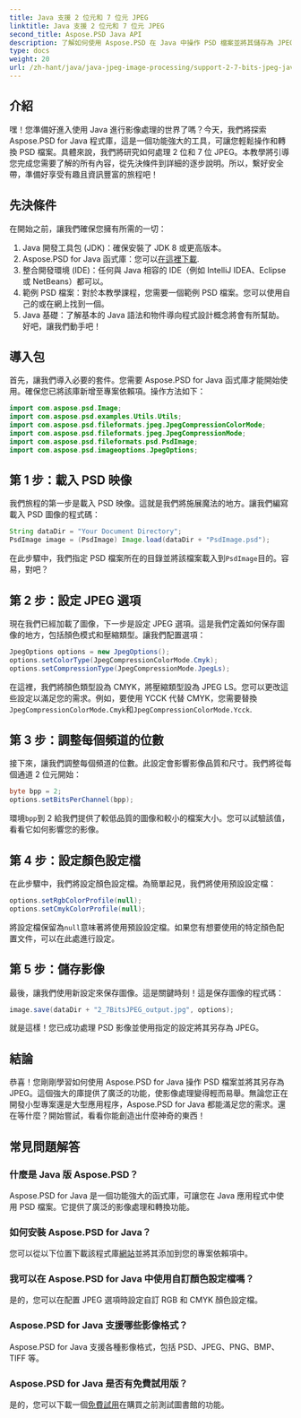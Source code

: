 ```yaml
---
title: Java 支援 2 位元和 7 位元 JPEG
linktitle: Java 支援 2 位元和 7 位元 JPEG
second_title: Aspose.PSD Java API
description: 了解如何使用 Aspose.PSD 在 Java 中操作 PSD 檔案並將其儲存為 JPEG。帶有程式碼範例的分步指南。非常適合初學者和專業人士。
type: docs
weight: 20
url: /zh-hant/java/java-jpeg-image-processing/support-2-7-bits-jpeg-java/
---
```

## 介紹
嘿！您準備好進入使用 Java 進行影像處理的世界了嗎？今天，我們將探索 Aspose.PSD for Java 程式庫，這是一個功能強大的工具，可讓您輕鬆操作和轉換 PSD 檔案。具體來說，我們將研究如何處理 2 位和 7 位 JPEG。本教學將引導您完成您需要了解的所有內容，從先決條件到詳細的逐步說明。所以，繫好安全帶，準備好享受有趣且資訊豐富的旅程吧！
## 先決條件
在開始之前，讓我們確保您擁有所需的一切：
1. Java 開發工具包 (JDK)：確保安裝了 JDK 8 或更高版本。
2.  Aspose.PSD for Java 函式庫：您可以[在這裡下載](https://releases.aspose.com/psd/java/).
3. 整合開發環境 (IDE)：任何與 Java 相容的 IDE（例如 IntelliJ IDEA、Eclipse 或 NetBeans）都可以。
4. 範例 PSD 檔案：對於本教學課程，您需要一個範例 PSD 檔案。您可以使用自己的或在網上找到一個。
5. Java 基礎：了解基本的 Java 語法和物件導向程式設計概念將會有所幫助。
好吧，讓我們動手吧！
## 導入包
首先，讓我們導入必要的套件。您需要 Aspose.PSD for Java 函式庫才能開始使用。確保您已將該庫新增至專案依賴項。操作方法如下：
```java
import com.aspose.psd.Image;
import com.aspose.psd.examples.Utils.Utils;
import com.aspose.psd.fileformats.jpeg.JpegCompressionColorMode;
import com.aspose.psd.fileformats.jpeg.JpegCompressionMode;
import com.aspose.psd.fileformats.psd.PsdImage;
import com.aspose.psd.imageoptions.JpegOptions;
```
## 第 1 步：載入 PSD 映像
我們旅程的第一步是載入 PSD 映像。這就是我們將施展魔法的地方。讓我們編寫載入 PSD 圖像的程式碼：
```java
String dataDir = "Your Document Directory";
PsdImage image = (PsdImage) Image.load(dataDir + "PsdImage.psd");
```
在此步驟中，我們指定 PSD 檔案所在的目錄並將該檔案載入到`PsdImage`目的。容易，對吧？
## 第 2 步：設定 JPEG 選項
現在我們已經加載了圖像，下一步是設定 JPEG 選項。這是我們定義如何保存圖像的地方，包括顏色模式和壓縮類型。讓我們配置選項：
```java
JpegOptions options = new JpegOptions();
options.setColorType(JpegCompressionColorMode.Cmyk);
options.setCompressionType(JpegCompressionMode.JpegLs);
```
在這裡，我們將顏色類型設為 CMYK，將壓縮類型設為 JPEG LS。您可以更改這些設定以滿足您的需求。例如，要使用 YCCK 代替 CMYK，您需要替換`JpegCompressionColorMode.Cmyk`和`JpegCompressionColorMode.Ycck`.
## 第 3 步：調整每個頻道的位數
接下來，讓我們調整每個頻道的位數。此設定會影響影像品質和尺寸。我們將從每個通道 2 位元開始：
```java
byte bpp = 2;
options.setBitsPerChannel(bpp);
```
環境`bpp`到 2 給我們提供了較低品質的圖像和較小的檔案大小。您可以試驗該值，看看它如何影響您的影像。
## 第 4 步：設定顏色設定檔
在此步驟中，我們將設定顏色設定檔。為簡單起見，我們將使用預設設定檔：
```java
options.setRgbColorProfile(null);
options.setCmykColorProfile(null);
```
將設定檔保留為`null`意味著將使用預設設定檔。如果您有想要使用的特定顏色配置文件，可以在此處進行設定。
## 第 5 步：儲存影像
最後，讓我們使用新設定來保存圖像。這是關鍵時刻！這是保存圖像的程式碼：
```java
image.save(dataDir + "2_7BitsJPEG_output.jpg", options);
```
就是這樣！您已成功處理 PSD 影像並使用指定的設定將其另存為 JPEG。
## 結論
恭喜！您剛剛學習如何使用 Aspose.PSD for Java 操作 PSD 檔案並將其另存為 JPEG。這個強大的庫提供了廣泛的功能，使影像處理變得輕而易舉。無論您正在開發小型專案還是大型應用程序，Aspose.PSD for Java 都能滿足您的需求。還在等什麼？開始嘗試，看看你能創造出什麼神奇的東西！
## 常見問題解答
### 什麼是 Java 版 Aspose.PSD？
Aspose.PSD for Java 是一個功能強大的函式庫，可讓您在 Java 應用程式中使用 PSD 檔案。它提供了廣泛的影像處理和轉換功能。
### 如何安裝 Aspose.PSD for Java？
您可以從以下位置下載該程式庫[網站](https://releases.aspose.com/psd/java/)並將其添加到您的專案依賴項中。
### 我可以在 Aspose.PSD for Java 中使用自訂顏色設定檔嗎？
是的，您可以在配置 JPEG 選項時設定自訂 RGB 和 CMYK 顏色設定檔。
### Aspose.PSD for Java 支援哪些影像格式？
Aspose.PSD for Java 支援各種影像格式，包括 PSD、JPEG、PNG、BMP、TIFF 等。
### Aspose.PSD for Java 是否有免費試用版？
是的，您可以下載一個[免費試用](https://releases.aspose.com/)在購買之前測試圖書館的功能。